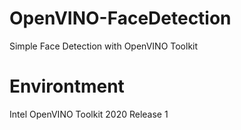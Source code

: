 # OpenVINO-FaceDetection
Simple Face Detection with OpenVINO Toolkit

# Environtment
Intel OpenVINO Toolkit 2020 Release 1

